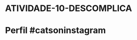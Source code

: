 # ATIVIDADE-10-DESCOMPLICA
<!DOCTYPE html>

<html lang=“pt-br”>

<head>

<title>Fanpage de Gatinhos</title>

<meta charset=“utf-8”>

</head>

<body>

<h1>Perfil #catsoninstagram</h1>
<figure>
<img src="images/nome_da_sua_imagem.jpg” />


</body>

</html>
